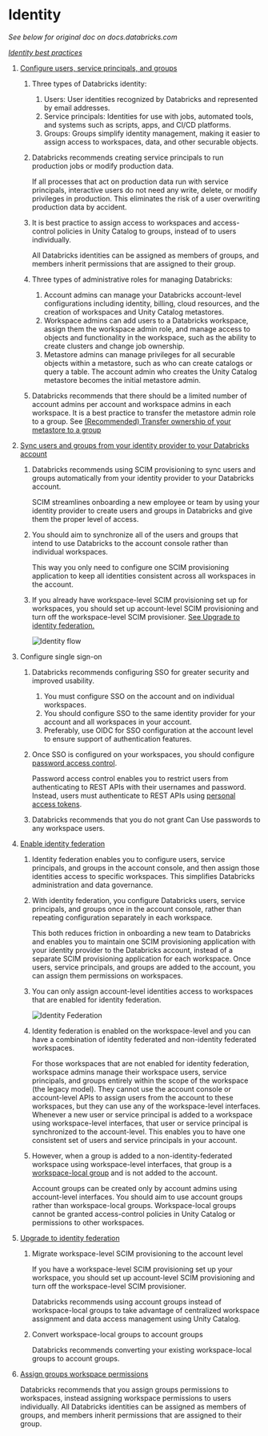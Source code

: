 # Identity

*See below for original doc on docs.databricks.com*

*[Identity best practices](https://docs.databricks.com/administration-guide/users-groups/best-practices.html#configure-users-service-principals-and-groups)*

1. [Configure users, service principals, and groups](https://docs.databricks.com/administration-guide/users-groups/best-practices.html#configure-users-service-principals-and-groups)
    1. Three types of Databricks identity:
        1. Users: User identities recognized by Databricks and represented by email addresses.
        2. Service principals: Identities for use with jobs, automated tools, and systems such as scripts, apps, and CI/CD platforms.
        3. Groups: Groups simplify identity management, making it easier to assign access to workspaces, data, and other securable objects.
    
    2. Databricks recommends creating service principals to run production jobs or modify production data. 

        If all processes that act on production data run with service principals, interactive users do not need any write, delete, or modify privileges in production. This eliminates the risk of a user overwriting production data by accident.

    3. It is best practice to assign access to workspaces and access-control policies in Unity Catalog to groups, instead of to users individually.

        All Databricks identities can be assigned as members of groups, and members inherit permissions that are assigned to their group.

    4. Three types of administrative roles for managing Databricks:
        1. Account admins can manage your Databricks account-level configurations including identity, billing, cloud resources, and the creation of workspaces and Unity Catalog metastores.
        2. Workspace admins can add users to a Databricks workspace, assign them the workspace admin role, and manage access to objects and functionality in the workspace, such as the ability to create clusters and change job ownership.
        3. Metastore admins can manage privileges for all securable objects within a metastore, such as who can create catalogs or query a table. The account admin who creates the Unity Catalog metastore becomes the initial metastore admin.

    5. Databricks recommends that there should be a limited number of account admins per account and workspace admins in each workspace. It is a best practice to transfer the metastore admin role to a group. See [(Recommended) Transfer ownership of your metastore to a group](https://docs.databricks.com/data-governance/unity-catalog/get-started.html#transfer-ownership)

2. [Sync users and groups from your identity provider to your Databricks account](https://docs.databricks.com/administration-guide/users-groups/best-practices.html#sync-users-and-groups-from-your-identity-provider-to-your-databricks-account)

    1. Databricks recommends using SCIM provisioning to sync users and groups automatically from your identity provider to your Databricks account.

        SCIM streamlines onboarding a new employee or team by using your identity provider to create users and groups in Databricks and give them the proper level of access. 

    2. You should aim to synchronize all of the users and groups that intend to use Databricks to the account console rather than individual workspaces.

        This way you only need to configure one SCIM provisioning application to keep all identities consistent across all workspaces in the account.

    3. If you already have workspace-level SCIM provisioning set up for workspaces, you should set up account-level SCIM provisioning and turn off the workspace-level SCIM provisioner. [See Upgrade to identity federation.](https://docs.databricks.com/administration-guide/users-groups/best-practices.html#upgrade-to-id-fed)

        ![Identity flow](https://docs.databricks.com/_images/account-level-scim-diagram.png)

3. Configure single sign-on

    1. Databricks recommends configuring SSO for greater security and improved usability.

        1. You must configure SSO on the account and on individual workspaces.
        2. You should configure SSO to the same identity provider for your account and all workspaces in your account.
        3. Preferably, use OIDC for SSO configuration at the account level to ensure support of authentication features.

    2. Once SSO is configured on your workspaces, you should configure [password access control](https://docs.databricks.com/administration-guide/users-groups/single-sign-on/index.html#password). 

        Password access control enables you to restrict users from authenticating to REST APIs with their usernames and password. Instead, users must authenticate to REST APIs using [personal access tokens](https://docs.databricks.com/dev-tools/api/latest/authentication.html). 

    3. Databricks recommends that you do not grant Can Use passwords to any workspace users.

4. [Enable identity federation](https://docs.databricks.com/administration-guide/users-groups/best-practices.html#enable-identity-federation)

    1. Identity federation enables you to configure users, service principals, and groups in the account console, and then assign those identities access to specific workspaces. This simplifies Databricks administration and data governance.

    2. With identity federation, you configure Databricks users, service principals, and groups once in the account console, rather than repeating configuration separately in each workspace. 

        This both reduces friction in onboarding a new team to Databricks and enables you to maintain one SCIM provisioning application with your identity provider to the Databricks account, instead of a separate SCIM provisioning application for each workspace. Once users, service principals, and groups are added to the account, you can assign them permissions on workspaces.

    3. You can only assign account-level identities access to workspaces that are enabled for identity federation.

        ![Identity Federation](https://docs.databricks.com/_images/account-level-identity-diagram.png)

    4. Identity federation is enabled on the workspace-level and you can have a combination of identity federated and non-identity federated workspaces.

        For those workspaces that are not enabled for identity federation, workspace admins manage their workspace users, service principals, and groups entirely within the scope of the workspace (the legacy model). They cannot use the account console or account-level APIs to assign users from the account to these workspaces, but they can use any of the workspace-level interfaces. Whenever a new user or service principal is added to a workspace using workspace-level interfaces, that user or service principal is synchronized to the account-level. This enables you to have one consistent set of users and service principals in your account.
    
    5. However, when a group is added to a non-identity-federated workspace using workspace-level interfaces, that group is a [workspace-local group](https://docs.databricks.com/administration-guide/users-groups/index.html#special-groups) and is not added to the account.

        Account groups can be created only by account admins using account-level interfaces. You should aim to use account groups rather than workspace-local groups. Workspace-local groups cannot be granted access-control policies in Unity Catalog or permissions to other workspaces.

5. [Upgrade to identity federation](https://docs.databricks.com/administration-guide/users-groups/best-practices.html#upgrade-to-identity-federation)

    1. Migrate workspace-level SCIM provisioning to the account level

        If you have a workspace-level SCIM provisioning set up your workspace, you should set up account-level SCIM provisioning and turn off the workspace-level SCIM provisioner.

        Databricks recommends using account groups instead of workspace-local groups to take advantage of centralized workspace assignment and data access management using Unity Catalog.

    2. Convert workspace-local groups to account groups

        Databricks recommends converting your existing workspace-local groups to account groups. 

6. [Assign groups workspace permissions](https://docs.databricks.com/administration-guide/users-groups/best-practices.html#assign-groups-workspace-permissions)

    Databricks recommends that you assign groups permissions to workspaces, instead assigning workspace permissions to users individually. All Databricks identities can be assigned as members of groups, and members inherit permissions that are assigned to their group.